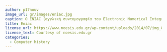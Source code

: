 ```yaml
---
author: p17nouv
image_url: gr/images/eniac.jpg
caption: Ο ENIAC (αγγλική συντομογραφία του Electronic Numerical Integrator and Computer, Ηλεκτρονικός αριθμητικός ολοκληρωτής και υπολογιστής), ήταν ο πρώτος μεγάλης κλίμακας επαναπρογραμματιζόμενος ηλεκτρονικός ψηφιακός υπολογιστής ικανός να λύσει ένα πλήρες εύρος υπολογιστικών προβλημάτων, όντας ο πρώτος ηλεκτρονικός ψηφιακός υπολογιστής γενικής χρήσης στον κόσμο.
title: Εniac
license_url: https://www.noesis.edu.gr/wp-content/uploads/2014/07/img_88232e30f2bb.jpg
license_text: Courtesy of noesis.edu.gr
categories:
  - Computer history
---
```

